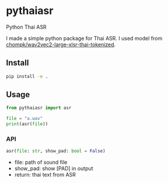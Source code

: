 # pythaiasr

Python Thai ASR

I made a simple python package for Thai ASR. I used model from [chompk/wav2vec2-large-xlsr-thai-tokenized](https://huggingface.co/chompk/wav2vec2-large-xlsr-thai-tokenized).

## Install

```sh
pip install -e .
```

## Usage

```python
from pythaiasr import asr

file = "a.wav"
print(asr(file))
```
### API

```python
asr(file: str, show_pad: bool = False)
```

- file: path of sound file
- show_pad: show [PAD] in output
- return: thai text from ASR